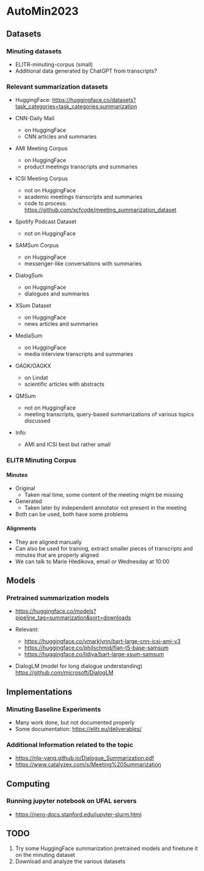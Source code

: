 # AutoMin2023
## Datasets
### Minuting datasets
- ELITR-minuting-corpus (small)
- Additional data generated by ChatGPT from transcripts?

### Relevant summarization datasets
- HuggingFace: https://huggingface.co/datasets?task_categories=task_categories:summarization

- CNN-Daily Mail
  - on HuggingFace 
  - CNN articles and summaries
- AMI Meeting Corpus
  - on HuggingFace 
  - product meetings transcripts and summaries
- ICSI Meeting Corpus
  - not on HuggingFace
  - academic meetings transcripts and summaries
  - code to process: https://github.com/xcfcode/meeting_summarization_dataset
- Spotify Podcast Dataset
  - not on HuggingFace
- SAMSum Corpus
  - on HuggingFace
  - messenger-like conversations with summaries
- DialogSum
  - on HuggingFace
  - dialogues and summaries
- XSum Dataset
  - on HuggingFace
  - news articles and summaries
- MediaSum
  - on HuggingFace 
  - media interview transcripts and summaries
- OAGK/OAGKX
  - on Lindat
  - scientific articles with abstracts
- QMSum
  - not on HuggingFace
  - meeting transcripts, query-based summarizations of various topics discussed

- Info:
  - AMI and ICSI best but rather small
### ELITR Minuting Corpus
#### Minutes
- Original
  - Taken real time, some content of the meeting might be missing
- Generated
  - Taken later by independent annotator not present in the meeting
- Both can be used, both have some problems
#### Alignments
- They are aligned manually
- Can also be used for training, extract smaller pieces of transcripts and minutes that are properly aligned
- We can talk to Marie Hledikova, email or Wednesday at 10:00

## Models
### Pretrained summarization models
- https://huggingface.co/models?pipeline_tag=summarization&sort=downloads
- Relevant:
  - https://huggingface.co/vmarklynn/bart-large-cnn-icsi-ami-v3
  - https://huggingface.co/philschmid/flan-t5-base-samsum
  - https://huggingface.co/lidiya/bart-large-xsum-samsum

- DialogLM (model for long dialogue understanding) https://github.com/microsoft/DialogLM

## Implementations
### Minuting Baseline Experiments
- Many work done, but not documented properly
- Some documentation: https://elitr.eu/deliverables/

### Additional Information related to the topic
- https://nlp-yang.github.io/Dialogue_Summarization.pdf
- https://www.catalyzex.com/s/Meeting%20Summarization

## Computing
### Running jupyter notebook on UFAL servers
- https://nero-docs.stanford.edu/jupyter-slurm.html

## TODO
1. Try some HuggingFace summarization pretrained models and finetune it on the minuting dataset
2. Download and analyze the various datasets